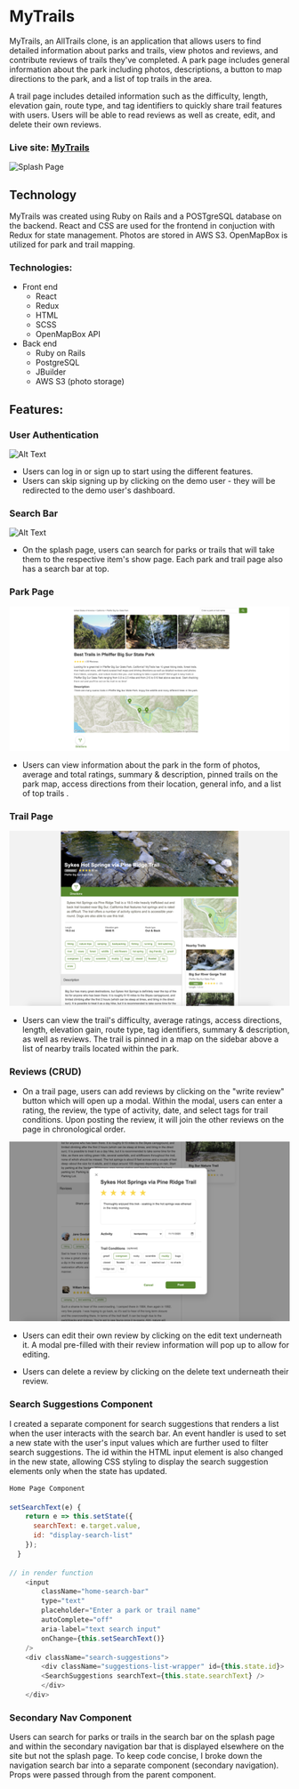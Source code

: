 # MyTrails

MyTrails, an AllTrails clone, is an application that allows users to find detailed information about parks and trails, view photos and reviews, and contribute reviews of trails they've completed. A park page includes general information about the park including photos, descriptions, a button to map directions to the park, and a list of top trails in the area.

A trail page includes detailed information such as the difficulty, length, elevation gain, route type, and tag identifiers to quickly share trail features with users. Users will be able to read reviews as well as create, edit, and delete their own reviews.

### Live site: [MyTrails](https://mytrails-app.herokuapp.com/)

![Splash Page](./images/mytrails_splash.png?raw=true)

## Technology 
MyTrails was created using Ruby on Rails and a POSTgreSQL database on the backend. React and CSS are used for the frontend in conjuction with Redux for state management. Photos are stored in AWS S3. OpenMapBox is utilized for park and trail mapping. 

### Technologies: 
- Front end
  - React
  - Redux 
  - HTML
  - SCSS
  - OpenMapBox API
- Back end
  - Ruby on Rails 
  - PostgreSQL
  - JBuilder
  - AWS S3 (photo storage)

 
## Features: 

### User Authentication

![Alt Text](./images/user_auth.png?raw=true)

* Users can log in or sign up to start using the different features.
* Users can skip signing up by clicking on the demo user - they will be redirected to the demo user's dashboard.

### Search Bar

![Alt Text](./images/search_bar.png?raw=true)

* On the splash page, users can search for parks or trails that will take them to the respective item's show page. Each park and trail page also has a search bar at top.

### Park Page

![Alt Text](./images/park.png?raw=true)

* Users can view information about the park in the form of photos, average and total ratings, summary & description, pinned trails on the park map, access directions from their location, general info, and a list of top trails . 

### Trail Page 

![Alt Text](./images/trail.png?raw=true)

* Users can view the trail's difficulty, average ratings, access directions, length, elevation gain, route type, tag identifiers, summary & description, as well as reviews. The trail is pinned in a map on the sidebar above a list of nearby trails located within the park. 

### Reviews (CRUD)

* On a trail page, users can add reviews by clicking on the "write review" button which will open up a modal. Within the modal, users can enter a rating, the review, the type of activity, date, and select tags for trail conditions. Upon posting the review, it will join the other reviews on the page in chronological order.

![Alt Text](./images/review.png?raw=true)

* Users can edit their own review by clicking on the edit text underneath it. A modal pre-filled with their review information will pop up to allow for editing.

* Users can delete a review by clicking on the delete text underneath their review.


### Search Suggestions Component

I created a separate component for search suggestions that renders a list when the user interacts with the search bar. An event handler is used to set a new state with the user's input values which are further used to filter search suggestions. The id within the HTML input element is also changed in the new state, allowing CSS styling to display the search suggestion elements only when the state has updated.

```js
Home Page Component

setSearchText(e) {
    return e => this.setState({
      searchText: e.target.value,
      id: "display-search-list"
    });
  }

// in render function
    <input
        className="home-search-bar"
        type="text"
        placeholder="Enter a park or trail name"
        autoComplete="off"
        aria-label="text search input"
        onChange={this.setSearchText()}
    />
    <div className="search-suggestions">
        <div className="suggestions-list-wrapper" id={this.state.id}>
        <SearchSuggestions searchText={this.state.searchText} />
        </div>
    </div>
```

### Secondary Nav Component

Users can search for parks or trails in the search bar on the splash page and within the secondary navigation bar that is displayed elsewhere on the site but not the splash page. To keep code concise, I broke down the navigation search bar into a separate component (secondary navigation). Props were passed through from the parent component.

